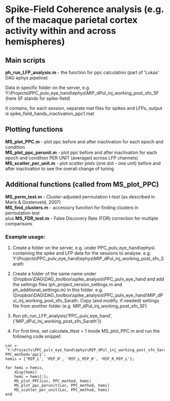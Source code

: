 # Spike-Field Coherence analysis (e.g. of the macaque parietal cortex activity within and across hemispheres)  

## Main scripts  
**ph_run_LFP_analysis.m** - the function for ppc calculation (part of 'Lukas' DAG ephys pipeline) 

Data in specific folder on the server, e.g. Y:\Projects\PPC_pulv_eye_hand\ephys\MIP_dPul_inj_working_post_sfn_SF (here SF stands for spike-field)

It contains, for each session, separate mat files for spikes and LFPs, output is spike_field_hands_inactivation_ppc1.mat

## Plotting functions
**MS_plot_PPC.m** - plot ppc before and after inactivation for each epoch and condition  
**MS_plot_ppc_perunit.m** - plot ppc before and after inactivation for each epoch and condition PER UNIT (averaged across LFP channels)  
**MS_scatter_per_unit.m** - plot *scatter plots* (one dot - one unit) before and after inactivation to see the overall change of tuning  

## Additional functions (called from MS_plot_PPC)  
**MS_perm_test.m** - Cluster-adjusted permutation t-test (as described in Maris & Oostenveld, 2007)  
**MS_find_clusters.m** - accessory function for finding clusters in permutation test  
plus
**MS_FDR_test.m** - False Discovery Rate (FDR) correction for multiple comparisons


### Example usage:  

1. Create a folder on the server, e.g. under PPC_pulv_eye_hand\ephys\ containing the spike and LFP data for the sessions to analyse. 
e.g. Y:\Projects\PPC_pulv_eye_hand\ephys\MIP_dPul_inj_working_post_sfn_Sarath

2. Create a folder of the same name under \Dropbox\DAG\DAG_toolbox\spike_analysis\PPC_pulv_eye_hand and add the settings files (ph_project_version_settings.m and ph_additional_settings.m) in this folder. 
e.g. \Dropbox\DAG\DAG_toolbox\spike_analysis\PPC_pulv_eye_hand\MIP_dPul_inj_working_post_sfn_Sarath. 
Copy (and modify, if needed) settings file from another folder (e.g. MIP_dPul_inj_working_post_sfn_SF)

3. Run ph_run_LFP_analysis('PPC_pulv_eye_hand',{'MIP_dPul_inj_working_post_sfn_Sarath'})

4. For first time, set calculate_ttest = 1 inside MS_plot_PPC.m and run the following code snippet: 

```
Loc = 'Y:\Projects\PPC_pulv_eye_hand\ephys\MIP_dPul_inj_working_post_sfn_Sarath\spike_field_hands_inactivation_ppc1.mat'; 
PPC_method='ppc1';  
hemis = {'MIP_L', 'MIP_R', 'MIP_L_MIP_R', 'MIP_R_MIP_L'};  

for hemi = hemis,  
    disp(hemi)  
    hemi = hemi{:};  
    MS_plot_PPC(Loc, PPC_method, hemi)  
    MS_plot_ppc_perunit(Loc, PPC_method, hemi)  
    MS_scatter_per_unit(Loc, PPC_method, hemi)  
end
```
